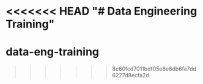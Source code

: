 <<<<<<< HEAD
"# Data Engineering Training" 
=======
# data-eng-training
>>>>>>> 8c60fcd7011bdf05e8e6db6fa7dd6227d8ecfa2d
